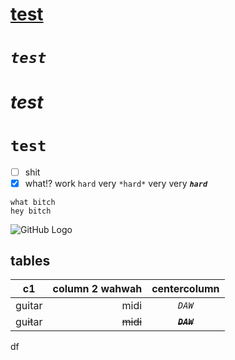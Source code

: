 # [test][1]
# *`test`*
# *test*
# `test`
- [ ] shit 
- [x] what!?
work `hard` very `*hard*` very very __*`hard`*__
```
what bitch
hey bitch
```
![GitHub Logo](http://www.atacrossroads.net/wp-content/uploads/2015/12/gift-01.jpg)
## tables
|c1|column 2 wahwah|centercolumn|
|:---:|---:| :---: |
|guitar|midi|*`DAW`*|
|gu~~it~~ar|~~midi~~|~~***`DAW`***~~|


[1]: https://fb.com "test"
df

